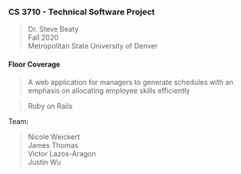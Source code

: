 ### CS 3710 - Technical Software Project
>Dr. Steve Beaty  
>Fall 2020  
>Metropolitan State University of Denver  

#### Floor Coverage
> A web application for managers to generate schedules with an emphasis on allocating employee skills efficiently  

> Ruby on Rails

Team:  
>Nicole Weickert  
>James Thomas  
>Victor Lazos-Aragon  
>Justin Wu  
